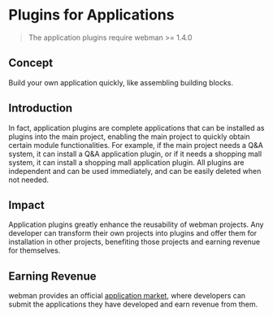 # Plugins for Applications

> The application plugins require webman >= 1.4.0

## Concept
Build your own application quickly, like assembling building blocks.

## Introduction
In fact, application plugins are complete applications that can be installed as plugins into the main project, enabling the main project to quickly obtain certain module functionalities. For example, if the main project needs a Q&A system, it can install a Q&A application plugin, or if it needs a shopping mall system, it can install a shopping mall application plugin. All plugins are independent and can be used immediately, and can be easily deleted when not needed.

## Impact
Application plugins greatly enhance the reusability of webman projects. Any developer can transform their own projects into plugins and offer them for installation in other projects, benefiting those projects and earning revenue for themselves.

## Earning Revenue
webman provides an official [application market](https://www.workerman.net/apps), where developers can submit the applications they have developed and earn revenue from them.
